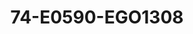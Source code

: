 ---
title: 74-E0590-EGO1308
image: /v1543919832/viterbo/74-E0590-EGO1308.jpg
brand: ego
layout: vestito
---